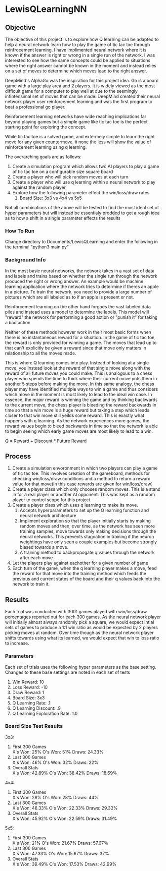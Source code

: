 # LewisQLearningNN

<h2>Objective</h2>
The objective of this project is to explore how Q learning can be adapted to help a neural network learn how to play the game of tic tac toe through reinfrocement learning. I have implimented neural network where it is known if the answer is right or wrong in a single run of the network. I was interested to see how the same concepts could be applied to situations where the right answer cannot be known in the moment and instead relies on a set of moves to determine which moves lead to the right answer. 

DeepMind's AlphaGo was the inspiration for this project idea. Go is a board game with a large play area and 2 players. It is widely viewed as the most difficult game for a computer to play well at due to the seemingly infintensimal set of moves that can be made. DeepMind created their neural network player user reinforcement learning and was the first program to beat a professional go player.

Reinforcement learning networks have wide reaching implications far beyond playing games but a simple game like tic tac toe is the perfect starting point for exploring the concept.

While tic tac toe is a solved game, and extermely simple to learn the right move for any given countermove, it none the less will show the value of reinforcement learning using q learning.

The overarching goals are as follows:
<ol>
  <li> Create a simulation program which allows two AI players to play a game of tic tac toe on a configurable size square board</li>
  <li>Create a player who will pick random moves at each turn</li>
  <li>Create a player who will use q learning within a neural network to play against the random player</li>
  <li>Explore how the following parameter effect the win/loss/draw rates
    <ol>
      <li>Board Size: 3x3 vs 4x4 vs 5x5</li>
     </ol>
  </li>
  </ol>
  Not all combinations of the above will be tested to find the most ideal set of hyper parameters but will instead be essentialy prodded to get a rough idea as to how a shift in a single parameter effects the results

<h3>How To Run</h3>
Change directory to Documents/LewisQLearning and enter the following in the terminal
"python3 main.py"

<h3>Background Info</h3>
In the most basic neural networks, the network takes in a vast set of data and labels and trains based on whether the single run through the network produced the right or wrong answer. An example would be machine learning application where the network tries to determine if theres an apple in a picture. To train the network, you need to provide a large number of pictures which are all labeled as to if an apple is present or not.

Reinforcement learning on the other hand forgoes the vast labeled data piles and instead uses a model to determine the labels. This model will "reward" the network for performing a good action or "punish it" for taking a bad action. 

Neither of these methods however work in their most basic forms when there is no instantaneous reward for a situation. In the game of tic tac toe, the reward is only provided for winning a game. The moves that lead up to that can't explicitly be given a reward since that move only matters in relationship to all the moves made.

This is where Q learning comes into play. Instead of looking at a single move, you instead look at the reward of that single move along with the reward of all future moves you could make. This is analogous to a chess player who spends the time to think where their current move puts them  in another 5 steps before making the move. In this same analogy, the chess player may have identified multiple ways to win a game and thus considers which move in the moment is most likely to lead to the ideal win case. In essence, the major reward is winning the game and by thinking backwards to the current move, the chess player is bleeding the reward backwards in time so that a win move is a huge reward but taking a step which leads closer to that win move still yeilds some reward. This is exactly what happens with q learning. As the network experiences more games, the reward values begin to bleed backwards in time so that the network is able to begin seeing which early game moves are most likely to lead to a win.


Q = Reward + Discount * Future Reward

<h2>Process</h2>
<ol>
<li>Create a simulation envoronment in which two players can play a game of tic tac toe. This involves creation of the gameboard, methods for checking win/loss/draw conditions and a method to return a reward value for that move(In this case rewards are given for win/loss/draw)</li>
<li>Create a player class which only chooses random moves. This is a stand in for a real player or another AI opponent. This was kept as a random player to control scope for this project</li>
<li>Create a player class which uses q learning to make its move.
  <ol>
    <li>Accepts hyperparameters to set up the Q learning function and neural network architecture</li>
    <li>Impliment exploration so that the player initially starts by making random moves and then, over time, as the network has seen           more training samples, move towards only making decisions through the neural networks. This prevents stagnation in training if            the neuron weightings have only seen a couple examples but become strongly biased towards a move.</li>
    <li>A training method to backpropogate q values through the network after each move</li>
  </ol>
  </li>
<li>Let the players play against eachother for a given number of game</li>
<li>Each turn of the game, when the q learning player makes a move, feed the reward for that move into the training method which feeds the previous and current states of the board and their q values back into the network to train it.</li>
</ol>

<h2>Results</h2>
Each trial was conducted with 3001 games played with win/loss/draw percentages reported out for each 300 games. As the neural network player will initially almost always randomly pick a square, we would expect intial sets of games to produce a 1:1 win ratio as would be expected by 2 players picking moves at random. Over time though as the neural network player shifts towards using what its learned, we would expect that win to loss ratio to increase.

<h3>Parameters</h3>
Each set of trials uses the following hyper parameters as the base setting. Changes to these base settings are noted in each set of tests
<ol>
  <li>Win Reward: 10</li>
  <li>Loss Reward: -10</li>
  <li>Draw Reward: 1</li>
  <li>Board Size: 3x3</li>
  <li>Q Learning Rate: .1</li>
  <li>Q Learning Discount: .9</li>
  <li>Q Learning Exploration Rate: 1.0</li>
</ol>

<h3>Board Size Test Results</h3>
3x3:
<ol>
  <li>First 300 Games</li>
  X's Won: 25%   O's Won: 51%  Draws: 24.33%
  <li>Last 300 Games</li>
  X's Won: 46%   O's Won: 32%  Draws: 22%
  <li>Overall Stats</li>  
  X's Won: 42.89%   O's Won: 38.42%  Draws: 18.69%
</ol>
4x4:
<ol>
  <li>First 300 Games</li>
  X's Won: 28%   O's Won: 28%  Draws: 44%
  <li>Last 300 Games</li>
  X's Won: 48.33%   O's Won: 22.33%  Draws: 29.33%
  <li>Overall Stats</li>  
  X's Won: 45.92%   O's Won: 22.59%  Draws: 31.49%
</ol>
5x5:
<ol>
  <li>First 300 Games</li>
  X's Won: 21%   O's Won: 21.67%  Draws: 57.67%
  <li>Last 300 Games</li>
  X's Won: 47.33%   O's Won: 15.67%  Draws: 37%
  <li>Overall Stats</li>  
  X's Won: 39.49%   O's Won: 17.53%  Draws: 42.99%
</ol>



